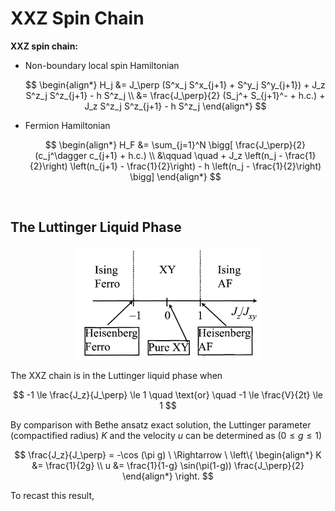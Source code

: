 # XXZ Spin Chain

<div class="result">

**XXZ spin chain:**

- Non-boundary local spin Hamiltonian
    
    $$
    \begin{align*}
        H_j &= J_\perp (S^x_j S^x_{j+1} + S^y_j S^y_{j+1})
        + J_z S^z_j S^z_{j+1} - h S^z_j \\
        &= \frac{J_\perp}{2} (S_j^+ S_{j+1}^- + h.c.)
        + J_z S^z_j S^z_{j+1} - h S^z_j
    \end{align*}
    $$

- Fermion Hamiltonian
    
    $$
    \begin{align*}
        H_F &= \sum_{j=1}^N \bigg[
            \frac{J_\perp}{2}(c_j^\dagger c_{j+1} + h.c.)
            \\ &\qquad \quad
            + J_z \left(n_j - \frac{1}{2}\right)
            \left(n_{j+1} - \frac{1}{2}\right)
            - h \left(n_j - \frac{1}{2}\right)
        \bigg]
    \end{align*}
    $$

</div><br>

## The Luttinger Liquid Phase

<center>
<img src="images/xxz_phase.png" width="300pt">
</center>

The XXZ chain is in the Luttinger liquid phase when

$$
-1 \le \frac{J_z}{J_\perp} \le 1
\quad \text{or} \quad
-1 \le \frac{V}{2t} \le 1
$$

By comparison with Bethe ansatz exact solution, the Luttinger parameter (compactified radius) $K$ and the velocity $u$ can be determined as ($0 \le g \le 1$)

$$
\frac{J_z}{J_\perp} = -\cos (\pi g)
\  \Rightarrow \  \left\{
\begin{align*}
    K &= \frac{1}{2g} \\
    u &= \frac{1}{1-g} \sin(\pi(1-g)) \frac{J_\perp}{2}
\end{align*}
\right.
$$

To recast this result, 